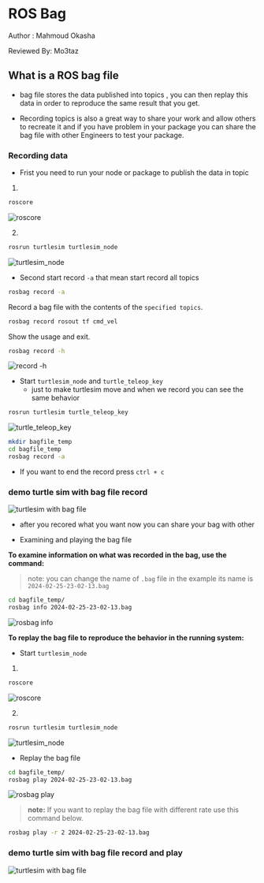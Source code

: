 
# ROS Bag
Author : Mahmoud Okasha

Reviewed By: Mo3taz

## What is a ROS bag file 
- bag file stores the data published into topics , you can then replay this data in order to reproduce the same result that you get. 

- Recording topics is also a great way to share your work and allow others to recreate it and if you have problem in your package you can share the bag file with other Engineers to test your package.


### Recording  data

- Frist you need to run your node or package to publish the data in topic
1.
```bash
roscore
```
![roscore](images/roscore.png)

2.
```bash
rosrun turtlesim turtlesim_node
```
![turtlesim_node](images/turtlesim_node.png)

- Second start record
``-a`` that mean start record all topics

```bash
rosbag record -a
```
Record a bag file with the contents of the ``specified topics``.

```bash
rosbag record rosout tf cmd_vel
```

Show the usage and exit.
```bash
rosbag record -h
```
![record -h](images/record-h.png)

- Start `turtlesim_node` and `turtle_teleop_key`
    - just to make turtlesim move and when we record you can see the same behavior 

```bash
rosrun turtlesim turtle_teleop_key
```
![turtle_teleop_key](images/turtle_teleop.png)

```bash
mkdir bagfile_temp
cd bagfile_temp
rosbag record -a
```

- If you want to end the record press ``ctrl + c``

### demo turtle sim with bag file record

![turtlesim with bag file](images/demo_turtle_bag_record.gif)

- after you recored what you want now you can share your bag with other 


- Examining and playing the bag file

**To examine information on what was recorded in the bag, use the command:**
>note: you can change the name of `.bag` file in the example its name is `2024-02-25-23-02-13.bag`
```bash
cd bagfile_temp/
rosbag info 2024-02-25-23-02-13.bag
```
![rosbag info](images/rosbag_info.png)

**To replay the bag file to reproduce the behavior in the running system:**
- Start `turtlesim_node`
1.
```bash
roscore
```
![roscore](images/roscore.png)

2.
```bash
rosrun turtlesim turtlesim_node
```
![turtlesim_node](images/turtlesim_node.png)

- Replay the bag file
```bash
cd bagfile_temp/
rosbag play 2024-02-25-23-02-13.bag
```
![rosbag play](images/rosbag_play.png)

>**note:** If you want to replay the bag file with different rate use this command below.

```bash
rosbag play -r 2 2024-02-25-23-02-13.bag
```

### demo turtle sim with bag file record and play

![turtlesim with bag file](images/demo_turtle_bag.gif)
